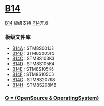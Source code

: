 # [B14](https://github.com/OS-Q/B14)

[B14](https://github.com/OS-Q/B14) 板级支持 [P14](https://github.com/OS-Q/P14)开发

### 板级文件库

* [B14A](https://github.com/OS-Q/B14A) : STM8S001J3
* [B14B](https://github.com/OS-Q/B14B) : STM8S003F3
* [B14C](https://github.com/OS-Q/B14C) : STM8S103K3
* [B14D](https://github.com/OS-Q/B14D) : STM8S105K4
* [B14E](https://github.com/OS-Q/B14E) : STM8S105K6
* [B14F](https://github.com/OS-Q/B14F) : STM8S105C6
* [B14G](https://github.com/OS-Q/B14G) : STM8S207K8
* [B14H](https://github.com/OS-Q/B14H) : STM8S208MB

### [Q = (OpenSource & OperatingSystem) ](http://www.OS-Q.com)
